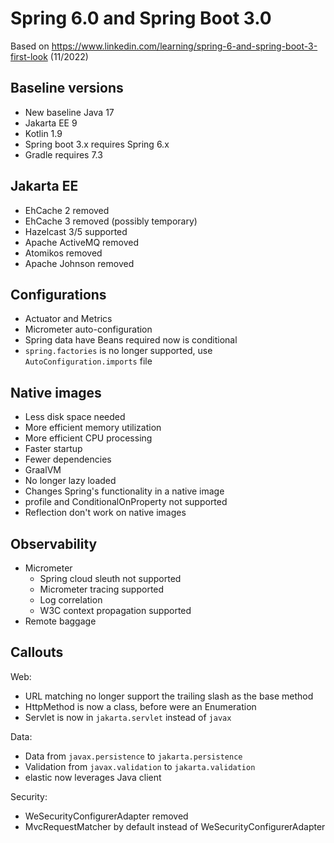 # Spring 6.0 and Spring Boot 3.0

Based on https://www.linkedin.com/learning/spring-6-and-spring-boot-3-first-look (11/2022)

## Baseline versions

- New baseline Java 17
- Jakarta EE 9
- Kotlin 1.9
- Spring boot 3.x requires Spring 6.x
- Gradle requires 7.3

## Jakarta EE

- EhCache 2 removed
- EhCache 3 removed (possibly temporary)
- Hazelcast 3/5 supported
- Apache ActiveMQ removed
- Atomikos removed
- Apache Johnson removed

## Configurations

- Actuator and Metrics
- Micrometer auto-configuration
- Spring data have Beans required now is conditional
- `spring.factories` is no longer supported, use `AutoConfiguration.imports` file

## Native images

- Less disk space needed
- More efficient memory utilization
- More efficient CPU processing
- Faster startup
- Fewer dependencies
- GraalVM
- No longer lazy loaded
- Changes Spring's functionality in a native image
- profile and ConditionalOnProperty not supported
- Reflection don't work on native images

## Observability

- Micrometer
    - Spring cloud sleuth not supported
    - Micrometer tracing supported
    - Log correlation
    - W3C context propagation supported
- Remote baggage

## Callouts

Web:

- URL matching no longer support the trailing slash as the base method
- HttpMethod is now a class, before were an Enumeration
- Servlet is now in `jakarta.servlet` instead of `javax`

Data:

- Data from `javax.persistence` to `jakarta.persistence`
- Validation from `javax.validation` to `jakarta.validation`
- elastic now leverages Java client

Security:

- WeSecurityConfigurerAdapter removed
- MvcRequestMatcher by default instead of WeSecurityConfigurerAdapter
